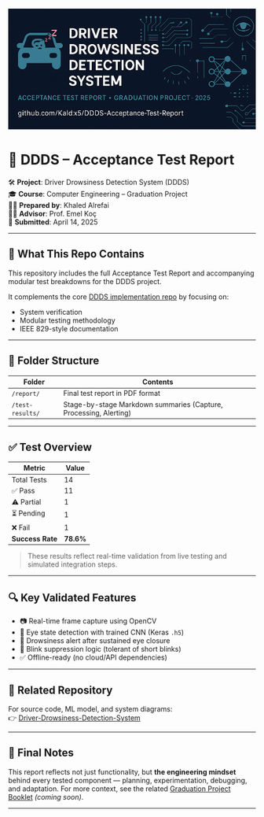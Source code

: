 ![DDDS Banner](./banner.png)

# 📄 DDDS – Acceptance Test Report

🛠️ **Project**: Driver Drowsiness Detection System (DDDS)  
🎓 **Course**: Computer Engineering – Graduation Project  
👨‍💻 **Prepared by**: Khaled Alrefai  
👩‍🏫 **Advisor**: Prof. Emel Koç  
📅 **Submitted**: April 14, 2025

---

## 📘 What This Repo Contains

This repository includes the full Acceptance Test Report and accompanying modular test breakdowns for the DDDS project.

It complements the core [DDDS implementation repo](https://github.com/Kaldx5/Driver-Drowsiness-Detection-System) by focusing on:
- System verification  
- Modular testing methodology  
- IEEE 829-style documentation

---

## 📂 Folder Structure

| Folder | Contents |
|--------|----------|
| `/report/` | Final test report in PDF format |
| `/test-results/` | Stage-by-stage Markdown summaries (Capture, Processing, Alerting) |

---

## ✅ Test Overview

| Metric       | Value      |
|--------------|------------|
| Total Tests  | 14         |
| ✅ Pass      | 11         |
| ⚠️ Partial   | 1          |
| ⏳ Pending   | 1          |
| ❌ Fail      | 1          |
| **Success Rate** | **78.6%** |

> These results reflect real-time validation from live testing and simulated integration steps.

---

## 🔍 Key Validated Features

- 📷 Real-time frame capture using OpenCV  
- 🧠 Eye state detection with trained CNN (Keras `.h5`)  
- 🚨 Drowsiness alert after sustained eye closure  
- 🚫 Blink suppression logic (tolerant of short blinks)  
- ✅ Offline-ready (no cloud/API dependencies)

---

## 🔗 Related Repository

For source code, ML model, and system diagrams:  
👉 [Driver-Drowsiness-Detection-System](https://github.com/Kaldx5/Driver-Drowsiness-Detection-System)

---

## 🧩 Final Notes

This report reflects not just functionality, but **the engineering mindset** behind every tested component — planning, experimentation, debugging, and adaptation. For more context, see the related [Graduation Project Booklet](#) _(coming soon)_.

---
